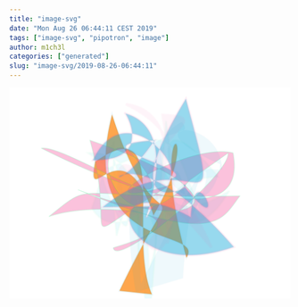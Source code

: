 ```yaml
---
title: "image-svg"
date: "Mon Aug 26 06:44:11 CEST 2019"
tags: ["image-svg", "pipotron", "image"]
author: m1ch3l
categories: ["generated"]
slug: "image-svg/2019-08-26-06:44:11"
---
```


![](image.svg)
